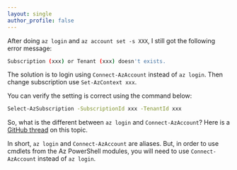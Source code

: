 ```yaml
---
layout: single
author_profile: false
---
```


After doing `az login` and `az account set -s XXX`, I still got the following error message:
```bash
Subscription (xxx) or Tenant (xxx) doesn't exists.
```

The solution is to login using `Connect-AzAccount` instead of `az login`. Then change subscription use `Set-AzContext xxx`.

You can verify the setting is correct using the command below:
```bash
Select-AzSubscription -SubscriptionId xxx -TenantId xxx
```

So, what is the different between `az login` and `Connect-AzAccount`? Here is a [GitHub thread](https://github.com/MicrosoftDocs/azure-docs-powershell/issues/1663) on this topic.

In short, `az login` and `Connect-AzAccount` are aliases. But, in order to use cmdlets from the Az PowerShell modules, you will need to use `Connect-AzAccount` instead of `az login`.
